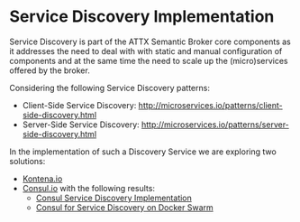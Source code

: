 # Service Discovery Implementation

Service Discovery is part of the ATTX Semantic Broker core components as it addresses the need to deal with with static and manual configuration of components and at the same time the need to scale up the (micro)services offered by the broker.

Considering the following Service Discovery patterns:
* Client-Side Service Discovery: http://microservices.io/patterns/client-side-discovery.html
* Server-Side Service Discovery: http://microservices.io/patterns/server-side-discovery.html

In the implementation of such a Discovery Service we are exploring two solutions:
* [Kontena.io](https://kontena.io/)
* [Consul.io](https://www.consul.io/) with the following results:
    * [Consul Service Discovery Implementation](Consul-ServiceDiscovery-Implementation.md)
    * [Consul for Service Discovery on Docker Swarm](Consul-for-Service-Discovery-on-Docker-Swarm.md)
